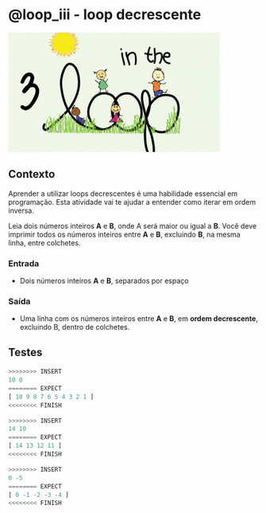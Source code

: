 # @loop_iii - loop decrescente

![_](cover.jpg)

## Contexto

Aprender a utilizar loops decrescentes é uma habilidade essencial em programação. Esta atividade vai te ajudar a entender como iterar em ordem inversa.

Leia dois números inteiros **A** e **B**, onde A será maior ou igual a **B**. Você deve imprimir todos os números inteiros entre **A** e **B**, excluindo **B**, na mesma linha, entre colchetes.

### Entrada

- Dois números inteiros **A** e **B**, separados por espaço

### Saída

- Uma linha com os números inteiros entre **A** e **B**, em **ordem decrescente**, excluindo B, dentro de colchetes.

## Testes

```py
>>>>>>>> INSERT
10 0
======== EXPECT
[ 10 9 8 7 6 5 4 3 2 1 ]
<<<<<<<< FINISH
```

```py
>>>>>>>> INSERT
14 10
======== EXPECT
[ 14 13 12 11 ]
<<<<<<<< FINISH
```

```py
>>>>>>>> INSERT
0 -5
======== EXPECT
[ 0 -1 -2 -3 -4 ]
<<<<<<<< FINISH

```
